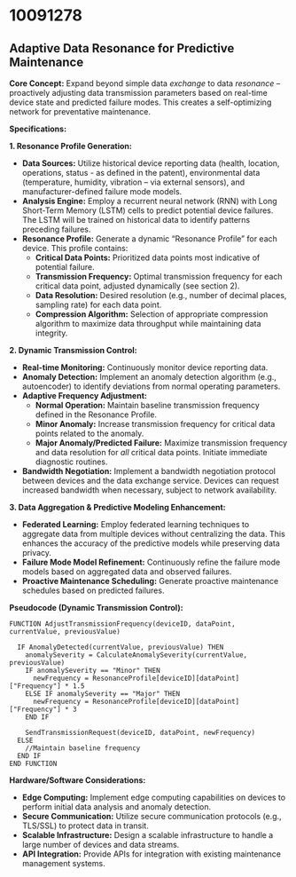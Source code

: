 # 10091278

## Adaptive Data Resonance for Predictive Maintenance

**Core Concept:** Expand beyond simple data *exchange* to data *resonance* – proactively adjusting data transmission parameters based on real-time device state and predicted failure modes. This creates a self-optimizing network for preventative maintenance.

**Specifications:**

**1. Resonance Profile Generation:**

*   **Data Sources:** Utilize historical device reporting data (health, location, operations, status - as defined in the patent), environmental data (temperature, humidity, vibration – via external sensors), and manufacturer-defined failure mode models.
*   **Analysis Engine:** Employ a recurrent neural network (RNN) with Long Short-Term Memory (LSTM) cells to predict potential device failures. The LSTM will be trained on historical data to identify patterns preceding failures.
*   **Resonance Profile:** Generate a dynamic “Resonance Profile” for each device. This profile contains:
    *   **Critical Data Points:** Prioritized data points most indicative of potential failure.
    *   **Transmission Frequency:** Optimal transmission frequency for each critical data point, adjusted dynamically (see section 2).
    *   **Data Resolution:** Desired resolution (e.g., number of decimal places, sampling rate) for each data point.
    *   **Compression Algorithm:** Selection of appropriate compression algorithm to maximize data throughput while maintaining data integrity.

**2. Dynamic Transmission Control:**

*   **Real-time Monitoring:** Continuously monitor device reporting data.
*   **Anomaly Detection:** Implement an anomaly detection algorithm (e.g., autoencoder) to identify deviations from normal operating parameters.
*   **Adaptive Frequency Adjustment:**
    *   **Normal Operation:** Maintain baseline transmission frequency defined in the Resonance Profile.
    *   **Minor Anomaly:** Increase transmission frequency for critical data points related to the anomaly.
    *   **Major Anomaly/Predicted Failure:** Maximize transmission frequency and data resolution for *all* critical data points. Initiate immediate diagnostic routines.
*   **Bandwidth Negotiation:** Implement a bandwidth negotiation protocol between devices and the data exchange service. Devices can request increased bandwidth when necessary, subject to network availability.

**3.  Data Aggregation & Predictive Modeling Enhancement:**

*   **Federated Learning:** Employ federated learning techniques to aggregate data from multiple devices without centralizing the data. This enhances the accuracy of the predictive models while preserving data privacy.
*   **Failure Mode Model Refinement:** Continuously refine the failure mode models based on aggregated data and observed failures.
*   **Proactive Maintenance Scheduling:** Generate proactive maintenance schedules based on predicted failures.

**Pseudocode (Dynamic Transmission Control):**

```
FUNCTION AdjustTransmissionFrequency(deviceID, dataPoint, currentValue, previousValue)

  IF AnomalyDetected(currentValue, previousValue) THEN
    anomalySeverity = CalculateAnomalySeverity(currentValue, previousValue)
    IF anomalySeverity == "Minor" THEN
      newFrequency = ResonanceProfile[deviceID][dataPoint]["Frequency"] * 1.5
    ELSE IF anomalySeverity == "Major" THEN
      newFrequency = ResonanceProfile[deviceID][dataPoint]["Frequency"] * 3
    END IF

    SendTransmissionRequest(deviceID, dataPoint, newFrequency)
  ELSE
    //Maintain baseline frequency
  END IF
END FUNCTION
```

**Hardware/Software Considerations:**

*   **Edge Computing:** Implement edge computing capabilities on devices to perform initial data analysis and anomaly detection.
*   **Secure Communication:** Utilize secure communication protocols (e.g., TLS/SSL) to protect data in transit.
*   **Scalable Infrastructure:** Design a scalable infrastructure to handle a large number of devices and data streams.
*   **API Integration:** Provide APIs for integration with existing maintenance management systems.